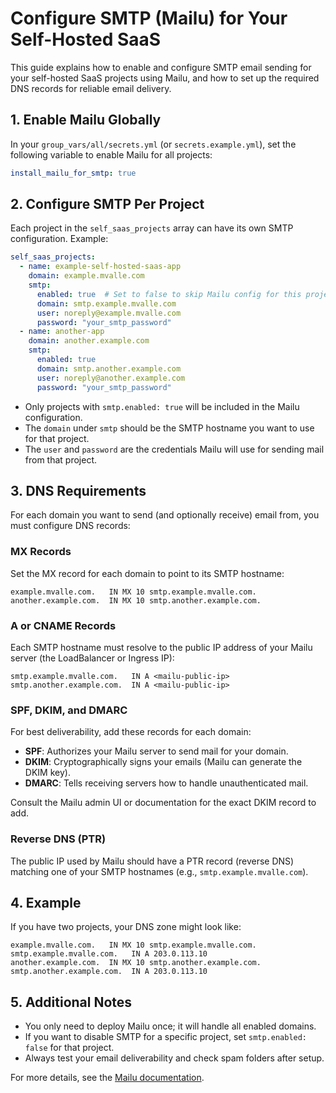 # Configure SMTP (Mailu) for Your Self-Hosted SaaS

This guide explains how to enable and configure SMTP email sending for your self-hosted SaaS projects using Mailu, and how to set up the required DNS records for reliable email delivery.

## 1. Enable Mailu Globally

In your `group_vars/all/secrets.yml` (or `secrets.example.yml`), set the following variable to enable Mailu for all projects:

```yaml
install_mailu_for_smtp: true
```

## 2. Configure SMTP Per Project

Each project in the `self_saas_projects` array can have its own SMTP configuration. Example:

```yaml
self_saas_projects:
  - name: example-self-hosted-saas-app
    domain: example.mvalle.com
    smtp:
      enabled: true  # Set to false to skip Mailu config for this project
      domain: smtp.example.mvalle.com
      user: noreply@example.mvalle.com
      password: "your_smtp_password"
  - name: another-app
    domain: another.example.com
    smtp:
      enabled: true
      domain: smtp.another.example.com
      user: noreply@another.example.com
      password: "your_smtp_password"
```

- Only projects with `smtp.enabled: true` will be included in the Mailu configuration.
- The `domain` under `smtp` should be the SMTP hostname you want to use for that project.
- The `user` and `password` are the credentials Mailu will use for sending mail from that project.

## 3. DNS Requirements

For each domain you want to send (and optionally receive) email from, you must configure DNS records:

### MX Records
Set the MX record for each domain to point to its SMTP hostname:

```
example.mvalle.com.   IN MX 10 smtp.example.mvalle.com.
another.example.com.  IN MX 10 smtp.another.example.com.
```

### A or CNAME Records
Each SMTP hostname must resolve to the public IP address of your Mailu server (the LoadBalancer or Ingress IP):

```
smtp.example.mvalle.com.   IN A <mailu-public-ip>
smtp.another.example.com.  IN A <mailu-public-ip>
```

### SPF, DKIM, and DMARC
For best deliverability, add these records for each domain:
- **SPF**: Authorizes your Mailu server to send mail for your domain.
- **DKIM**: Cryptographically signs your emails (Mailu can generate the DKIM key).
- **DMARC**: Tells receiving servers how to handle unauthenticated mail.

Consult the Mailu admin UI or documentation for the exact DKIM record to add.

### Reverse DNS (PTR)
The public IP used by Mailu should have a PTR record (reverse DNS) matching one of your SMTP hostnames (e.g., `smtp.example.mvalle.com`).

## 4. Example

If you have two projects, your DNS zone might look like:

```
example.mvalle.com.   IN MX 10 smtp.example.mvalle.com.
smtp.example.mvalle.com.   IN A 203.0.113.10
another.example.com.  IN MX 10 smtp.another.example.com.
smtp.another.example.com.  IN A 203.0.113.10
```

## 5. Additional Notes
- You only need to deploy Mailu once; it will handle all enabled domains.
- If you want to disable SMTP for a specific project, set `smtp.enabled: false` for that project.
- Always test your email deliverability and check spam folders after setup.

For more details, see the [Mailu documentation](https://mailu.io/).
